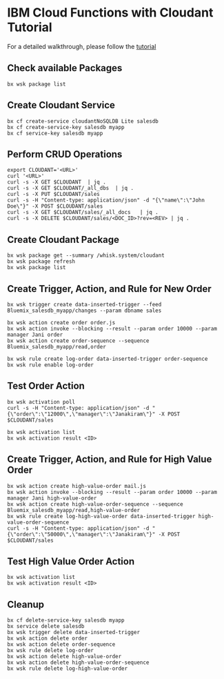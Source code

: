 # IBM Cloud Functions with Cloudant Tutorial

For a detailed walkthrough, please follow the [tutorial](https://thenewstack.io/walkthrough-building-serverless-applications-ibm-bluemix/)

## Check available Packages
```
bx wsk package list
```

## Create Cloudant Service
```
bx cf create-service cloudantNoSQLDB Lite salesdb
bx cf create-service-key salesdb myapp
bx cf service-key salesdb myapp

```
## Perform CRUD Operations
```
export CLOUDANT='<URL>'
curl '<URL>'
curl -s -X GET $CLOUDANT  | jq .
curl -s -X GET $CLOUDANT/_all_dbs  | jq .
curl -s -X PUT $CLOUDANT/sales
curl -s -H "Content-type: application/json" -d "{\"name\":\"John Doe\"}" -X POST $CLOUDANT/sales
curl -s -X GET $CLOUDANT/sales/_all_docs   | jq .
curl -s -X DELETE $CLOUDANT/sales/<DOC_ID>?rev=<REV> | jq .
```

## Create Cloudant Package
```
bx wsk package get --summary /whisk.system/cloudant
bx wsk package refresh
bx wsk package list
```

## Create Trigger, Action, and Rule for New Order
```
bx wsk trigger create data-inserted-trigger --feed Bluemix_salesdb_myapp/changes --param dbname sales

bx wsk action create order order.js
bx wsk action invoke --blocking --result --param order 10000 --param manager Jani order
bx wsk action create order-sequence --sequence Bluemix_salesdb_myapp/read,order

bx wsk rule create log-order data-inserted-trigger order-sequence
bx wsk rule enable log-order
```

## Test Order Action
```
bx wsk activation poll
curl -s -H "Content-type: application/json" -d "{\"order\":\"12000\",\"manager\":\"Janakiram\"}" -X POST $CLOUDANT/sales

bx wsk activation list
bx wsk activation result <ID>
```
## Create Trigger, Action, and Rule for High Value Order
```
bx wsk action create high-value-order mail.js
bx wsk action invoke --blocking --result --param order 10000 --param manager Jani high-value-order
bx wsk action create high-value-order-sequence --sequence Bluemix_salesdb_myapp/read,high-value-order
bx wsk rule create log-high-value-order data-inserted-trigger high-value-order-sequence
curl -s -H "Content-type: application/json" -d "{\"order\":\"50000\",\"manager\":\"Janakiram\"}" -X POST $CLOUDANT/sales
```

## Test High Value Order Action
```
bx wsk activation list
bx wsk activation result <ID>
```

## Cleanup
```
bx cf delete-service-key salesdb myapp
bx service delete salesdb
bx wsk trigger delete data-inserted-trigger
bx wsk action delete order
bx wsk action delete order-sequence
bx wsk rule delete log-order
bx wsk action delete high-value-order
bx wsk action delete high-value-order-sequence
bx wsk rule delete log-high-value-order
```

